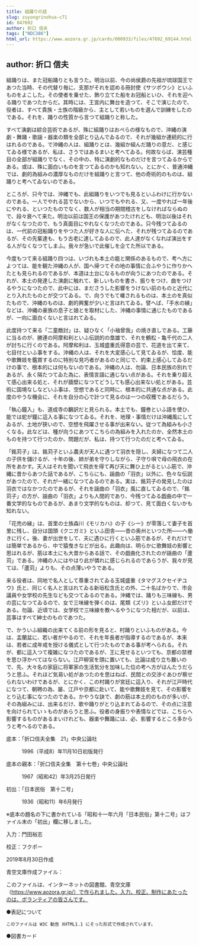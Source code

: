 ```yaml
---
title: 組踊りの話
slug: zuyongrinohua-c71
id: 047692
author: 折口 信夫
tags: ["NDC386"]
html_url: https://www.aozora.gr.jp/cards/000933/files/47692_69144.html
---
```


## author: 折口 信夫

組踊りは、また冠船踊りとも言うた。明治以前、今の尚侯爵の先祖が琉球国王であつた当時、その代替り毎に、支那がそれを認める冊封使《サツポウシ》といふものをよこした。その使者を乗せた、飾り立てた船をお冠船といひ、それを迎へる踊りであつたからだ。其時には、王宮内に舞台を造つて、そこで演じたので、役者は、すべて貴族・士族の階級から、主として若いものを選んで訓練をしたのである。それを、踊りの性質から言つて組踊りと称した。

すべて演劇は綜合芸術であるが、殊に組踊りはおぺらの様なもので、沖縄の演劇・舞踊・歌謡・器楽の類を全部とり込んでゐるので、それが幾組か連続的に行はれるのである。で沖縄の人は、組踊りとは、幾組か組んだ踊りの意だ、と感じてゐる様であるが、私は、さうではあるまいと考へてゐる。何故ならば、演芸種目の全部が組踊りでなく、その中の、特に演劇的なものだけを言つてゐるからである。或は、殊に面白いものを言つてゐるのかも知れない。とにかく、普通沖縄では、劇的為組みの濃厚なものだけを組踊りと言つて、他の奇術的のものは、組踊りと考へてゐないのである。

ところが、只今では、沖縄でも、此組踊りをいつでも見るといふわけに行かないのである。一人でやれる芸でないから、いつでもやれる、又、一度やれば一年後にやれる、といつたものでなく、数人が相当の期間稽古をしなければならぬので、段々衰へて来た。明治以前は国王の保護があつたけれども、明治以後はそれがなくなつたので、もう真面目にやれなくなつたのである。只今残つてゐるのは、一代前の冠船踊りをやつた人が好きな人に伝へた、それが残つてゐるのであるが、その先輩達も、もう古老に達してゐるので、此人達がなくなれば演出をする人がなくなつてしまふ。我々が急いで此催しを企てた所以である。

今度もつて来る組踊り四つは、いづれも本土の能と関係のあるもので、考へ方によつては、能を観た沖縄の人が、国へ帰つてその地の事情に合ふやうに作りかへたとも見られるのであるが、本道は土台になるものが向うにあつたのである。それが、本土の発達した演劇に触れて、新しいものを書き、振りをつけ、曲をつけるやうになつたので、此中には、まださうした影響をうけない前のものと近代にとり入れたものとが交つてゐる。で、向うでもて囃されるものは、本土のを真似たもので、沖縄のものは、劇的興奮が少いと言はれてゐる。譬へば、「手水の縁」などは、沖縄の豪族の息子と娘とを取材にした、沖縄の事情に通じたものであるが、一向に面白くないと言はれてゐる。

此度持つて来る「二童敵討」は、疑ひなく「小袖曾我」の焼き直しである。工藤に当るのが、勝連の阿摩和利といふ伝説的の梟雄で、それを鶴松・亀千代の二人が討ちに行くのである。阿摩和利は、玉城盛重氏得意の芸で、花道を出て来て、七目付といふ事をする。沖縄の人は、それを大変感心して見てゐるが、恰度、能や歌舞妓を鑑賞するのに特別な見巧者があるのと同じで、約束上感心してゐるだけの事で、根本的には何もないのである。沖縄の人は、勿論、日本民族の別れであるが、永く隔たつてゐた為に、表情言語に通じない点がある。それを乗り超えて感心出来る処と、それが牆壁になつてどうしても感心出来ない処とがある。芸術に国境なしなどいふ事は、空想であると同時に、根本的に共通な点がある。此度のやうな機会に、それを自分の心で計つて見るのは一つの収穫であるだらう。

「執心鐘入」も、道成寺の飜訳だと見られる。本土でも、鐘巻といふ語を使ひ、能では蛇が鐘に這入る事になつてゐる。それを、地理・事情だけは沖縄風にしてゐるが、土地が狭いので、空想を飛躍させる事が出来ない。従つて為組みも小さくなる。此などは、種が向うにあつてこちらの為組みを入れたのか、全然本土のものを持つて行つたのか、問題だが、私は、持つて行つたのだと考へてゐる。

「銘苅子」は、銘苅子といふ農夫が天人に遇つて羽衣を隠し、夫婦になつて二人の子供を儲けるが、十年の後、姉が弟を守りしながら、子守り唄で母の飛衣の在所をあかす。天人はそれを聞いて飛衣を得て再び天に舞ひ上がるといふ筋で、沖縄に昔からあつた話であるが、こちらにも、謡曲の「羽衣」以外に、色々な伝説があつたので、それが一緒になつてゐるのである。実は、銘苅子の発見したのは羽衣ではなかつたのであるが、それを謡曲の「羽衣」風に直してゐるので、「銘苅子」の方が、謡曲の「羽衣」よりも人間的であり、今残つてゐる戯曲の中で一番文学的なものであるが、あまり文学的なものは、却つて、見て面白くないかも知れない。

「花売の縁」は、首里の士族森川《モリカハ》の子《シー》が零落して妻子を首里に残し、自分は国頭《クニガミ》といふ田舎――昔の奥州といつた所――へ働きに行く。後、妻が出世をして、夫に遇ひに行くといふ筋であるが、それだけでは簡単であるから、中で猿曳きなどが出る。此趣向は、明らかに歌舞妓の影響と思はれるが、筋は本土にも大昔からある話で、その戯曲化されたのが謡曲の「蘆苅」である。沖縄の人にはやはり此が憐れに感じられるのであらうが、我々が見ては、「蘆苅」よりも、その点薄いやうである。

来る役者は、同地で名人として尊重されてゐる玉城盛重《タマグスクセイヂユウ》氏と、同じく名人と言はれてゐる新垣松含氏との外、二十名ばかりで、市会議員や女学校の先生なども交つてゐるのである。沖縄では、踊りも三味線も、男の芸になつてゐるので、女で三味線を弾くのは、尾類《ズリ》といふ女郎だけである。勿論、近頃では、女学校で三味線を教へるやうになつた相だが、以前は、芸事はすべて紳士のものであつた。

で、かういふ組織の出来てくる前の形を見ると、村踊りといふものがある。今は、盂蘭盆に、若い者がやるので、それを年長者が指導するのであるが、本来は、若者に成年戒を授ける儀式として行つたものである事が考へられる。それが、都に這入つて複雑になつたのであるが、王に見せるといつても、京都の禁裡を思ひ浮かべてはならない。江戸柳営を頭に置いても、比論は成り立ち難いので、先、大々名の家庭に将軍家の生活気分を加味した位の考へ方がほんたうだらうと思ふ。それほど気易い処があつたのを思はねば、民間との交渉ぐあひが察せられないわけであるが、とにかく、この村踊りが宮廷に這入り、それが江戸時代になつて、朝聘の為、屡、江戸や京都に赴いて、能や歌舞妓を見て、その影響をとり込む事になつたのである。かやうな訣で、劇の筋は本土的のものが多いが、その為組みには、出来るだけ、歌や踊りがとり込まれてゐるので、その点に注意を向けられていゝものがあらうと思ふ。役者の身振りや表情などでは、こちらへ影響するものがあるまいけれども、器楽や舞踊には、必、影響するところ多からうと考へるのである。













底本：「折口信夫全集　21」中央公論社

　　　1996（平成8）年11月10日初版発行

底本の親本：「折口信夫全集　第十七卷」中央公論社

　　　1967（昭和42）年3月25日発行

初出：「日本民俗　第十二号」

　　　1936（昭和11）年6月発行

※底本の題名の下に書かれている「昭和十一年六月「日本民俗」第十二号」はファイル末の「初出」欄に移しました。

入力：門田裕志

校正：フクポー

2019年8月30日作成

青空文庫作成ファイル：

このファイルは、インターネットの図書館、青空文庫（https://www.aozora.gr.jp/）で作られました。入力、校正、制作にあたったのは、ボランティアの皆さんです。











●表記について


	このファイルは W3C 勧告 XHTML1.1 にそった形式で作成されています。







●図書カード